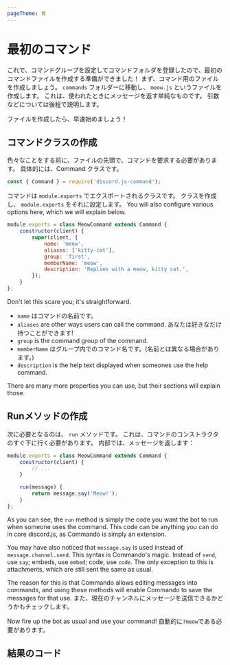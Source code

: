 ```yaml
---
pageTheme: 青
---
```


# 最初のコマンド

これで、コマンドグループを設定してコマンドフォルダを登録したので、最初のコマンドファイルを作成する準備ができました！ まず、コマンド用のファイルを作成しましょう。 `commands` フォルダーに移動し、 `meow.js` というファイルを作成します。 これは、使われたときにメッセージを返す単純なものです。 引数などについては後程で説明します。

ファイルを作成したら、早速始めましょう！

## コマンドクラスの作成

色々なことをする前に、ファイルの先頭で、コマンドを要求する必要があります。 具体的には、Command クラスです。

```js
const { Command } = require('discord.js-command');
```

コマンドは `module.exports` でエクスポートされるクラスです。 クラスを作成し、 `module.exports` をそれに設定します。 You will also configure various options here, which we will explain below.

```js
module.exports = class MeowCommand extends Command {
	constructor(client) {
		super(client, {
			name: 'meow',
			aliases: ['kitty-cat'],
			group: 'first',
			memberName: 'meow',
			description: 'Replies with a meow, kitty cat.',
		});
	}
};
```

Don't let this scare you; it's straightforward.

- `name` はコマンドの名前です。
- `aliases` are other ways users can call the command. あなたは好きなだけ持つことができます!
- `group` is the command group of the command.
- `memberName` はグループ内でのコマンド名です。(名前とは異なる場合があります。)
- `description` is the help text displayed when someones use the help command.

There are many more properties you can use, but their sections will explain those.

## Runメソッドの作成

次に必要となるのは、 `run` メソッドです。 これは、コマンドのコンストラクタのすぐ下に行く必要があります。 内部では、メッセージを返します：

```js {6-8}
module.exports = class MeowCommand extends Command {
    constructor(client) {
        // ...
    }

	run(message) {
		return message.say('Meow!');
	}
};
```

As you can see, the `run` method is simply the code you want the bot to run when someone uses the command. This code can be anything you can do in core discord.js, as Commando is simply an extension.

You may have also noticed that `message.say` is used instead of `message.channel.send`. This syntax is Commando's magic. Instead of `send`, use `say`; embeds, use `embed`; code, use `code`. The only exception to this is attachments, which are still sent the same as usual.

The reason for this is that Commando allows editing messages into commands, and using these methods will enable Commando to save the messages for that use. また、現在のチャンネルにメッセージを送信できるかどうかもチェックします。

Now fire up the bot as usual and use your command! 自動的に`?meow`である必要があります。

## 結果のコード

<resulting-code />
